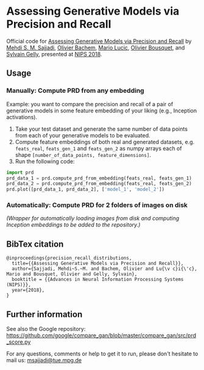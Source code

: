 # Assessing Generative Models via Precision and Recall

Official code for [Assessing Generative Models via Precision and Recall](https://arxiv.org/abs/1806.00035) by [Mehdi S. M. Sajjadi](http://msajjadi.com), [Olivier Bachem](http://olivierbachem.ch/), [Mario Lucic](https://ai.google/research/people/MarioLucic), [Olivier Bousquet](https://ai.google/research/people/OlivierBousquet), and [Sylvain Gelly](https://ai.google/research/people/SylvainGelly), presented at [NIPS 2018](https://nips.cc/).

## Usage
### Manually: Compute PRD from any embedding
Example: you want to compare the precision and recall of a pair of generative models in some feature embedding of your liking (e.g., Inception activations).

1. Take your test dataset and generate the same number of data points from each of your generative models to be evaluated.
2. Compute feature embeddings of both real and generated datasets, e.g. `feats_real`, `feats_gen_1` and `feats_gen_2` as numpy arrays each of shape `[number_of_data_points, feature_dimensions]`.
3. Run the following code:
```python
import prd
prd_data_1 = prd.compute_prd_from_embedding(feats_real, feats_gen_1)
prd_data_2 = prd.compute_prd_from_embedding(feats_real, feats_gen_2)
prd.plot([prd_data_1, prd_data_2], ['model_1', 'model_2'])
```

### Automatically: Compute PRD for 2 folders of images on disk
_(Wrapper for automatically loading images from disk and computing Inception embeddings to be added to the repository.)_

## BibTex citation
```
@inproceedings{precision_recall_distributions,
  title={{Assessing Generative Models via Precision and Recall}},
  author={Sajjadi, Mehdi~S.~M. and Bachem, Olivier and Lu{\v c}i{\'c}, Mario and Bousquet, Olivier and Gelly, Sylvain},
  booktitle = {{Advances in Neural Information Processing Systems (NIPS)}},
  year={2018},
}
```

## Further information
See also the Google repository:
<https://github.com/google/compare_gan/blob/master/compare_gan/src/prd_score.py>

For any questions, comments or help to get it to run, please don't hesitate to mail us: <msajjadi@tue.mpg.de>

